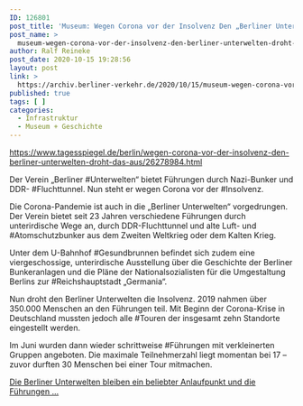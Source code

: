 ```yaml
---
ID: 126801
post_title: 'Museum: Wegen Corona vor der Insolvenz Den „Berliner Unterwelten“ droht das Aus, aus der Tagesspiegel'
post_name: >
  museum-wegen-corona-vor-der-insolvenz-den-berliner-unterwelten-droht-das-aus-aus-der-tagesspiegel
author: Ralf Reineke
post_date: 2020-10-15 19:28:56
layout: post
link: >
  https://archiv.berliner-verkehr.de/2020/10/15/museum-wegen-corona-vor-der-insolvenz-den-berliner-unterwelten-droht-das-aus-aus-der-tagesspiegel/
published: true
tags: [ ]
categories:
  - Infrastruktur
  - Museum + Geschichte
---
```

https://www.tagesspiegel.de/berlin/wegen-corona-vor-der-insolvenz-den-berliner-unterwelten-droht-das-aus/26278984.html

Der Verein „Berliner #Unterwelten“ bietet Führungen durch Nazi-Bunker und DDR- #Fluchttunnel. Nun steht er wegen Corona vor der #Insolvenz.

Die Corona-Pandemie ist auch in die „Berliner Unterwelten“ vorgedrungen. Der Verein bietet seit 23 Jahren verschiedene Führungen durch unterirdische Wege an, durch DDR-Fluchttunnel und alte Luft- und #Atomschutzbunker aus dem Zweiten Weltkrieg oder dem Kalten Krieg.

Unter dem U-Bahnhof #Gesundbrunnen befindet sich zudem eine viergeschossige, unterirdische Ausstellung über die Geschichte der Berliner Bunkeranlagen und die Pläne der Nationalsozialisten für die Umgestaltung Berlins zur #Reichshauptstadt „Germania“.

Nun droht den Berliner Unterwelten die Insolvenz. 2019 nahmen über 350.000 Menschen an den Führungen teil. Mit Beginn der Corona-Krise in Deutschland mussten jedoch alle #Touren der insgesamt zehn Standorte eingestellt werden.

Im Juni wurden dann wieder schrittweise #Führungen mit verkleinerten Gruppen angeboten. Die maximale Teilnehmerzahl liegt momentan bei 17 – zuvor durften 30 Menschen bei einer Tour mitmachen.

<a href="https://www.tagesspiegel.de/berlin/wegen-corona-vor-der-insolvenz-den-berliner-unterwelten-droht-das-aus/26278984.html">Die Berliner Unterwelten bleiben ein beliebter Anlaufpunkt und die Führungen ...</a>